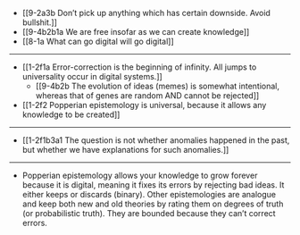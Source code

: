 - [[9-2a3b Don’t pick up anything which has certain downside. Avoid bullshit.]]
- [[9-4b2b1a We are free insofar as we can create knowledge]]
- [[8-1a What can go digital will go digital]]
---
- [[1-2f1a Error-correction is the beginning of infinity. All jumps to universality occur in digital systems.]]
  - [[9-4b2b The evolution of ideas (memes) is somewhat intentional, whereas that of genes are random AND cannot be rejected]]
- [[1-2f2 Popperian epistemology is universal, because it allows any knowledge to be created]]
---
- [[1-2f1b3a1 The question is not whether anomalies happened in the past, but whether we have explanations for such anomalies.]]
---
- Popperian epistemology allows your knowledge to grow forever because it is digital, meaning it fixes its errors by rejecting bad ideas. It either keeps or discards (binary). Other epistemologies are analogue and keep both new and old theories by rating them on degrees of truth (or probabilistic truth). They are bounded because they can’t correct errors.
